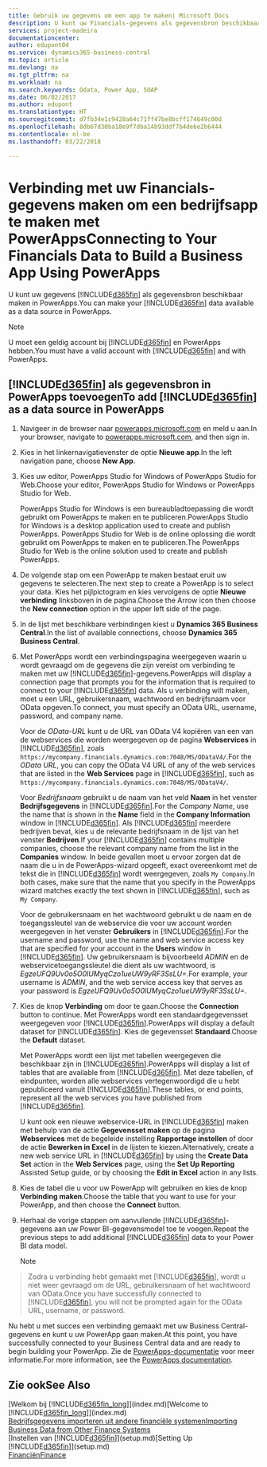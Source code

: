 ```yaml
---
title: Gebruik uw gegevens om een app te maken| Microsoft Docs
description: U kunt uw Financials-gegevens als gegevensbron beschikbaar maken en een OData-URL van uw webservices opgeven om een bedrijfsapp te maken met PowerApps.
services: project-madeira
documentationcenter: 
author: edupont04
ms.service: dynamics365-business-central
ms.topic: article
ms.devlang: na
ms.tgt_pltfrm: na
ms.workload: na
ms.search.keywords: Odata, Power App, SOAP
ms.date: 06/02/2017
ms.author: edupont
ms.translationtype: HT
ms.sourcegitcommit: d7fb34e1c9428a64c71ff47be8bcff174649c00d
ms.openlocfilehash: 8db67d30ba18e9f7dba14b93ddf7b4de6e2b6444
ms.contentlocale: nl-be
ms.lasthandoff: 03/22/2018

---
```

# <a name="connecting-to-your-financials-data-to-build-a-business-app-using-powerapps"></a><span data-ttu-id="2efed-103">Verbinding met uw Financials-gegevens maken om een bedrijfsapp te maken met PowerApps</span><span class="sxs-lookup"><span data-stu-id="2efed-103">Connecting to Your Financials Data to Build a Business App Using PowerApps</span></span>
<span data-ttu-id="2efed-104">U kunt uw gegevens [!INCLUDE[d365fin](includes/d365fin_md.md)] als gegevensbron beschikbaar maken in PowerApps.</span><span class="sxs-lookup"><span data-stu-id="2efed-104">You can make your [!INCLUDE[d365fin](includes/d365fin_md.md)] data available as a data source in PowerApps.</span></span>  

> [!NOTE]  
>   <span data-ttu-id="2efed-105">U moet een geldig account bij [!INCLUDE[d365fin](includes/d365fin_md.md)] en PowerApps hebben.</span><span class="sxs-lookup"><span data-stu-id="2efed-105">You must have a valid account with [!INCLUDE[d365fin](includes/d365fin_md.md)] and with PowerApps.</span></span>  

## <a name="to-add-included365finincludesd365finmdmd-as-a-data-source-in-powerapps"></a><span data-ttu-id="2efed-106">[!INCLUDE[d365fin](includes/d365fin_md.md)] als gegevensbron in PowerApps toevoegen</span><span class="sxs-lookup"><span data-stu-id="2efed-106">To add [!INCLUDE[d365fin](includes/d365fin_md.md)] as a data source in PowerApps</span></span>
1. <span data-ttu-id="2efed-107">Navigeer in de browser naar [powerapps.microsoft.com](https://powerapps.microsoft.com/en-us/) en meld u aan.</span><span class="sxs-lookup"><span data-stu-id="2efed-107">In your browser, navigate to [powerapps.microsoft.com](https://powerapps.microsoft.com/en-us/), and then sign in.</span></span>
2. <span data-ttu-id="2efed-108">Kies in het linkernavigatievenster de optie **Nieuwe app**.</span><span class="sxs-lookup"><span data-stu-id="2efed-108">In the left navigation pane, choose **New App**.</span></span>
3. <span data-ttu-id="2efed-109">Kies uw editor, PowerApps Studio for Windows of PowerApps Studio for Web.</span><span class="sxs-lookup"><span data-stu-id="2efed-109">Choose your editor, PowerApps Studio for Windows or PowerApps Studio for Web.</span></span>

   <span data-ttu-id="2efed-110">PowerApps Studio for Windows is een bureaubladtoepassing die wordt gebruikt om PowerApps te maken en te publiceren.</span><span class="sxs-lookup"><span data-stu-id="2efed-110">PowerApps Studio for Windows is a desktop application used to create and publish PowerApps.</span></span> <span data-ttu-id="2efed-111">PowerApps Studio for Web is de online oplossing die wordt gebruikt om PowerApps te maken en te publiceren.</span><span class="sxs-lookup"><span data-stu-id="2efed-111">The PowerApps Studio for Web is the online solution used to create and publish PowerApps.</span></span>
4. <span data-ttu-id="2efed-112">De volgende stap om een PowerApp te maken bestaat eruit uw gegevens te selecteren.</span><span class="sxs-lookup"><span data-stu-id="2efed-112">The next step to create a PowerApp is to select your data.</span></span> <span data-ttu-id="2efed-113">Kies het pijlpictogram en kies vervolgens de optie **Nieuwe verbinding** linksboven in de pagina.</span><span class="sxs-lookup"><span data-stu-id="2efed-113">Choose the Arrow icon then choose the **New connection** option in the upper left side of the page.</span></span>
5. <span data-ttu-id="2efed-114">In de lijst met beschikbare verbindingen kiest u **Dynamics 365 Business Central**.</span><span class="sxs-lookup"><span data-stu-id="2efed-114">In the list of available connections, choose **Dynamics 365 Business Central**.</span></span>
6. <span data-ttu-id="2efed-115">Met PowerApps wordt een verbindingspagina weergegeven waarin u wordt gevraagd om de gegevens die zijn vereist om verbinding te maken met uw [!INCLUDE[d365fin](includes/d365fin_md.md)]-gegevens.</span><span class="sxs-lookup"><span data-stu-id="2efed-115">PowerApps will display a connection page that prompts you for the information that is required to connect to your [!INCLUDE[d365fin](includes/d365fin_md.md)] data.</span></span> <span data-ttu-id="2efed-116">Als u verbinding wilt maken, moet u een URL, gebruikersnaam, wachtwoord en bedrijfsnaam voor OData opgeven.</span><span class="sxs-lookup"><span data-stu-id="2efed-116">To connect, you must specify an OData URL, username, password, and company name.</span></span>

   <span data-ttu-id="2efed-117">Voor de *OData-URL* kunt u de URL van OData V4 kopiëren van een van de webservices die worden weergegeven op de pagina **Webservices** in [!INCLUDE[d365fin](includes/d365fin_md.md)], zoals `https://mycompany.financials.dynamics.com:7048/MS/ODataV4/`.</span><span class="sxs-lookup"><span data-stu-id="2efed-117">For the *OData URL*, you can copy the OData V4 URL of any of the web services that are listed in the **Web Services** page in [!INCLUDE[d365fin](includes/d365fin_md.md)], such as `https://mycompany.financials.dynamics.com:7048/MS/ODataV4/`.</span></span>  

   <span data-ttu-id="2efed-118">Voor *Bedrijfsnaam* gebruikt u de naam van het veld **Naam** in het venster **Bedrijfsgegevens** in [!INCLUDE[d365fin](includes/d365fin_md.md)].</span><span class="sxs-lookup"><span data-stu-id="2efed-118">For the *Company Name*, use the name that is shown in the **Name** field in the **Company Information** window in [!INCLUDE[d365fin](includes/d365fin_md.md)].</span></span> <span data-ttu-id="2efed-119">Als [!INCLUDE[d365fin](includes/d365fin_md.md)] meerdere bedrijven bevat, kies u de relevante bedrijfsnaam in de lijst van het venster **Bedrijven**.</span><span class="sxs-lookup"><span data-stu-id="2efed-119">If your [!INCLUDE[d365fin](includes/d365fin_md.md)] contains multiple companies, choose the relevant company name from the list in the **Companies** window.</span></span> <span data-ttu-id="2efed-120">In beide gevallen moet u ervoor zorgen dat de naam die u in de PowerApps-wizard opgeeft, exact overeenkomt met de tekst die in [!INCLUDE[d365fin](includes/d365fin_md.md)] wordt weergegeven, zoals `My Company`.</span><span class="sxs-lookup"><span data-stu-id="2efed-120">In both cases, make sure that the name that you specify in the PowerApps wizard matches exactly the text shown in [!INCLUDE[d365fin](includes/d365fin_md.md)], such as `My Company`.</span></span>

   <span data-ttu-id="2efed-121">Voor de gebruikersnaam en het wachtwoord gebruikt u de naam en de toegangssleutel van de webservice die voor uw account worden weergegeven in het venster **Gebruikers** in [!INCLUDE[d365fin](includes/d365fin_md.md)].</span><span class="sxs-lookup"><span data-stu-id="2efed-121">For the username and password, use the name and web service access key that are specified for your account in the **Users** window in [!INCLUDE[d365fin](includes/d365fin_md.md)].</span></span> <span data-ttu-id="2efed-122">Uw gebruikersnaam is bijvoorbeeld *ADMIN* en de webservicetoegangssleutel die dient als uw wachtwoord, is *EgzeUFQ9Uv0o5O0lUMyqCzo1ueUW9yRF3SsLU=*.</span><span class="sxs-lookup"><span data-stu-id="2efed-122">For example, your username is *ADMIN*, and the web service access key that serves as your password is *EgzeUFQ9Uv0o5O0lUMyqCzo1ueUW9yRF3SsLU=*.</span></span>
7. <span data-ttu-id="2efed-123">Kies de knop **Verbinding** om door te gaan.</span><span class="sxs-lookup"><span data-stu-id="2efed-123">Choose the **Connection** button to continue.</span></span> <span data-ttu-id="2efed-124">Met PowerApps wordt een standaardgegevensset weergegeven voor [!INCLUDE[d365fin](includes/d365fin_md.md)].</span><span class="sxs-lookup"><span data-stu-id="2efed-124">PowerApps will display a default dataset for [!INCLUDE[d365fin](includes/d365fin_md.md)].</span></span> <span data-ttu-id="2efed-125">Kies de gegevensset **Standaard**.</span><span class="sxs-lookup"><span data-stu-id="2efed-125">Choose the **Default** dataset.</span></span>

   <span data-ttu-id="2efed-126">Met PowerApps wordt een lijst met tabellen weergegeven die beschikbaar zijn in [!INCLUDE[d365fin](includes/d365fin_md.md)].</span><span class="sxs-lookup"><span data-stu-id="2efed-126">PowerApps will display a list of tables that are available from [!INCLUDE[d365fin](includes/d365fin_md.md)].</span></span> <span data-ttu-id="2efed-127">Met deze tabellen, of eindpunten, worden alle webservices vertegenwoordigd die u hebt gepubliceerd vanuit [!INCLUDE[d365fin](includes/d365fin_md.md)].</span><span class="sxs-lookup"><span data-stu-id="2efed-127">These tables, or end points,  represent all the web services you have published from [!INCLUDE[d365fin](includes/d365fin_md.md)].</span></span>

   <span data-ttu-id="2efed-128">U kunt ook een nieuwe webservice-URL in [!INCLUDE[d365fin](includes/d365fin_md.md)] maken met behulp van de actie **Gegevensset maken** op de pagina **Webservices** met de begeleide instelling **Rapportage instellen** of door de actie **Bewerken in Excel** in de lijsten te kiezen.</span><span class="sxs-lookup"><span data-stu-id="2efed-128">Alternatively, create a new web service URL in [!INCLUDE[d365fin](includes/d365fin_md.md)] by using the **Create Data Set** action in the **Web Services** page, using the **Set Up Reporting** Assisted Setup guide, or by choosing the **Edit in Excel** action in any lists.</span></span>
8. <span data-ttu-id="2efed-129">Kies de tabel die u voor uw PowerApp wilt gebruiken en kies de knop **Verbinding maken**.</span><span class="sxs-lookup"><span data-stu-id="2efed-129">Choose the table that you want to use for your PowerApp, and then choose the **Connect** button.</span></span>
9. <span data-ttu-id="2efed-130">Herhaal de vorige stappen om aanvullende [!INCLUDE[d365fin](includes/d365fin_md.md)]-gegevens aan uw Power BI-gegevensmodel toe te voegen.</span><span class="sxs-lookup"><span data-stu-id="2efed-130">Repeat the previous steps to add additional [!INCLUDE[d365fin](includes/d365fin_md.md)] data to your Power BI data model.</span></span>

   > [!NOTE]  
>    <span data-ttu-id="2efed-131">Zodra u verbinding hebt gemaakt met [!INCLUDE[d365fin](includes/d365fin_md.md)], wordt u niet weer gevraagd om de URL, gebruikersnaam of het wachtwoord van OData.</span><span class="sxs-lookup"><span data-stu-id="2efed-131">Once you have successfully connected to [!INCLUDE[d365fin](includes/d365fin_md.md)], you will not be prompted again for the OData URL, username, or password.</span></span>

<span data-ttu-id="2efed-132">Nu hebt u met succes een verbinding gemaakt met uw Business Central-gegevens en kunt u uw PowerApp gaan maken.</span><span class="sxs-lookup"><span data-stu-id="2efed-132">At this point, you have successfully connected to your Business Central data and are ready to begin building your PowerApp.</span></span> <span data-ttu-id="2efed-133">Zie de [PowerApps-documentatie](https://powerapps.microsoft.com/tutorials/getting-started/) voor meer informatie.</span><span class="sxs-lookup"><span data-stu-id="2efed-133">For more information, see the [PowerApps documentation](https://powerapps.microsoft.com/tutorials/getting-started/).</span></span>

## <a name="see-also"></a><span data-ttu-id="2efed-134">Zie ook</span><span class="sxs-lookup"><span data-stu-id="2efed-134">See Also</span></span>
<span data-ttu-id="2efed-135">[Welkom bij [!INCLUDE[d365fin_long](includes/d365fin_long_md.md)]](index.md)</span><span class="sxs-lookup"><span data-stu-id="2efed-135">[Welcome to [!INCLUDE[d365fin_long](includes/d365fin_long_md.md)]](index.md)</span></span>  
[<span data-ttu-id="2efed-136">Bedrijfsgegevens importeren uit andere financiële systemen</span><span class="sxs-lookup"><span data-stu-id="2efed-136">Importing Business Data from Other Finance Systems</span></span>](upload-data.md)  
<span data-ttu-id="2efed-137">[Instellen van [!INCLUDE[d365fin](includes/d365fin_md.md)]](setup.md)</span><span class="sxs-lookup"><span data-stu-id="2efed-137">[Setting Up [!INCLUDE[d365fin](includes/d365fin_md.md)]](setup.md)</span></span>  
[<span data-ttu-id="2efed-138">Financiën</span><span class="sxs-lookup"><span data-stu-id="2efed-138">Finance</span></span>](finance.md)  

